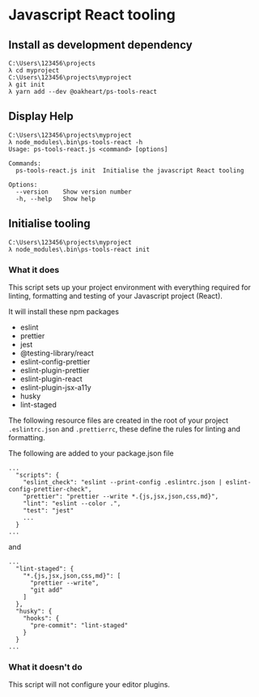 # Javascript React tooling

## Install as development dependency

```
C:\Users\123456\projects
λ cd myproject
C:\Users\123456\projects\myproject
λ git init
λ yarn add --dev @oakheart/ps-tools-react
```

## Display Help

```
C:\Users\123456\projects\myproject
λ node_modules\.bin\ps-tools-react -h
Usage: ps-tools-react.js <command> [options]

Commands:
  ps-tools-react.js init  Initialise the javascript React tooling

Options:
  --version    Show version number
  -h, --help   Show help
```

## Initialise tooling

```
C:\Users\123456\projects\myproject
λ node_modules\.bin\ps-tools-react init
```

### What it does

This script sets up your project environment with everything required for linting, formatting and testing of your Javascript project (React).

It will install these npm packages

- eslint
- prettier
- jest
- @testing-library/react
- eslint-config-prettier
- eslint-plugin-prettier
- eslint-plugin-react
- eslint-plugin-jsx-a11y
- husky
- lint-staged

The following resource files are created in the root of your project `.eslintrc.json` and `.prettierrc`, these define the rules for linting and formatting.

The following are added to your package.json file

```
...
  "scripts": {
    "eslint_check": "eslint --print-config .eslintrc.json | eslint-config-prettier-check",
    "prettier": "prettier --write *.{js,jsx,json,css,md}",
    "lint": "eslint --color .",
    "test": "jest"
    ...
  }
...
```

and

```
...
  "lint-staged": {
    "*.{js,jsx,json,css,md}": [
      "prettier --write",
      "git add"
    ]
  },
  "husky": {
    "hooks": {
      "pre-commit": "lint-staged"
    }
  }
...
```

### What it doesn't do

This script will not configure your editor plugins.
